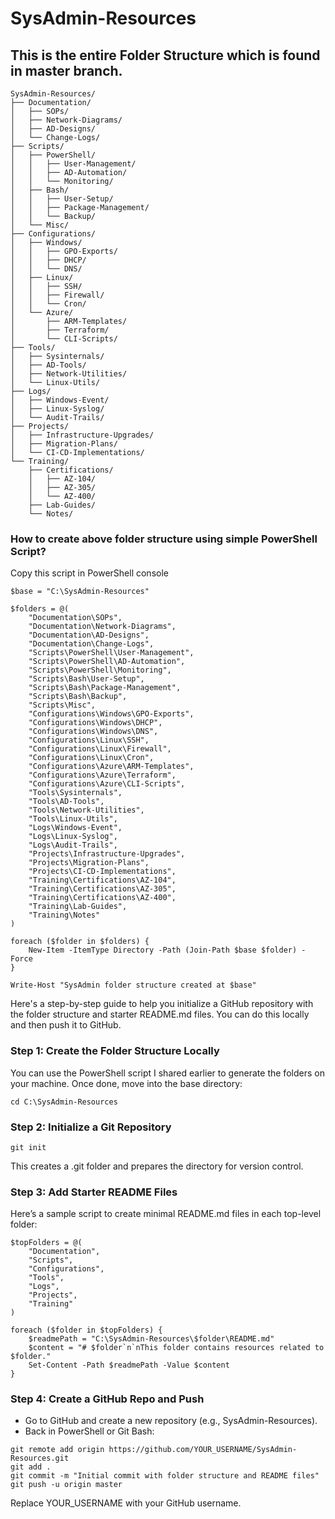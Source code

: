 # SysAdmin-Resources

## This is the entire Folder Structure which is found in master branch.
```
SysAdmin-Resources/
├── Documentation/
│   ├── SOPs/
│   ├── Network-Diagrams/
│   ├── AD-Designs/
│   └── Change-Logs/
├── Scripts/
│   ├── PowerShell/
│   │   ├── User-Management/
│   │   ├── AD-Automation/
│   │   └── Monitoring/
│   ├── Bash/
│   │   ├── User-Setup/
│   │   ├── Package-Management/
│   │   └── Backup/
│   └── Misc/
├── Configurations/
│   ├── Windows/
│   │   ├── GPO-Exports/
│   │   ├── DHCP/
│   │   └── DNS/
│   ├── Linux/
│   │   ├── SSH/
│   │   ├── Firewall/
│   │   └── Cron/
│   └── Azure/
│       ├── ARM-Templates/
│       ├── Terraform/
│       └── CLI-Scripts/
├── Tools/
│   ├── Sysinternals/
│   ├── AD-Tools/
│   ├── Network-Utilities/
│   └── Linux-Utils/
├── Logs/
│   ├── Windows-Event/
│   ├── Linux-Syslog/
│   └── Audit-Trails/
├── Projects/
│   ├── Infrastructure-Upgrades/
│   ├── Migration-Plans/
│   └── CI-CD-Implementations/
└── Training/
    ├── Certifications/
    │   ├── AZ-104/
    │   ├── AZ-305/
    │   └── AZ-400/
    ├── Lab-Guides/
    └── Notes/
```
### How to create above folder structure using simple PowerShell Script?

Copy this script in PowerShell console

```
$base = "C:\SysAdmin-Resources"

$folders = @(
    "Documentation\SOPs",
    "Documentation\Network-Diagrams",
    "Documentation\AD-Designs",
    "Documentation\Change-Logs",
    "Scripts\PowerShell\User-Management",
    "Scripts\PowerShell\AD-Automation",
    "Scripts\PowerShell\Monitoring",
    "Scripts\Bash\User-Setup",
    "Scripts\Bash\Package-Management",
    "Scripts\Bash\Backup",
    "Scripts\Misc",
    "Configurations\Windows\GPO-Exports",
    "Configurations\Windows\DHCP",
    "Configurations\Windows\DNS",
    "Configurations\Linux\SSH",
    "Configurations\Linux\Firewall",
    "Configurations\Linux\Cron",
    "Configurations\Azure\ARM-Templates",
    "Configurations\Azure\Terraform",
    "Configurations\Azure\CLI-Scripts",
    "Tools\Sysinternals",
    "Tools\AD-Tools",
    "Tools\Network-Utilities",
    "Tools\Linux-Utils",
    "Logs\Windows-Event",
    "Logs\Linux-Syslog",
    "Logs\Audit-Trails",
    "Projects\Infrastructure-Upgrades",
    "Projects\Migration-Plans",
    "Projects\CI-CD-Implementations",
    "Training\Certifications\AZ-104",
    "Training\Certifications\AZ-305",
    "Training\Certifications\AZ-400",
    "Training\Lab-Guides",
    "Training\Notes"
)

foreach ($folder in $folders) {
    New-Item -ItemType Directory -Path (Join-Path $base $folder) -Force
}

Write-Host "SysAdmin folder structure created at $base"
```

Here's a step-by-step guide to help you initialize a GitHub repository with the folder structure and starter README.md files. You can do this locally and then push it to GitHub.

### Step 1: Create the Folder Structure Locally
You can use the PowerShell script I shared earlier to generate the folders on your machine. Once done, move into the base directory:
```
cd C:\SysAdmin-Resources
```

### Step 2: Initialize a Git Repository
```
git init
```

This creates a .git folder and prepares the directory for version control.

### Step 3: Add Starter README Files
Here’s a sample script to create minimal README.md files in each top-level folder:

```
$topFolders = @(
    "Documentation",
    "Scripts",
    "Configurations",
    "Tools",
    "Logs",
    "Projects",
    "Training"
)

foreach ($folder in $topFolders) {
    $readmePath = "C:\SysAdmin-Resources\$folder\README.md"
    $content = "# $folder`n`nThis folder contains resources related to $folder."
    Set-Content -Path $readmePath -Value $content
}
```
### Step 4: Create a GitHub Repo and Push
- Go to GitHub and create a new repository (e.g., SysAdmin-Resources).
- Back in PowerShell or Git Bash:
```
git remote add origin https://github.com/YOUR_USERNAME/SysAdmin-Resources.git
git add .
git commit -m "Initial commit with folder structure and README files"
git push -u origin master
```

Replace YOUR_USERNAME with your GitHub username.

